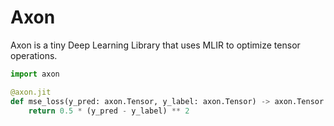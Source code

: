 # Axon 

Axon is a tiny Deep Learning Library that uses MLIR to optimize tensor operations.

```python
import axon

@axon.jit
def mse_loss(y_pred: axon.Tensor, y_label: axon.Tensor) -> axon.Tensor:
    return 0.5 * (y_pred - y_label) ** 2
```
